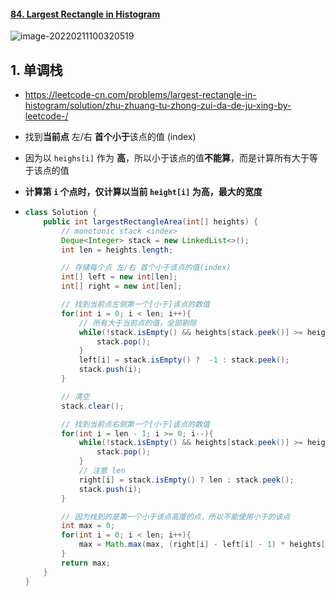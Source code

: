 #### [84. Largest Rectangle in Histogram](https://leetcode-cn.com/problems/largest-rectangle-in-histogram/)

![image-20220211100320519](https://raw.githubusercontent.com/TWDH/Leetcode-From-Zero/pictures/img/image-20220211100320519.png)

## 1. 单调栈

- https://leetcode-cn.com/problems/largest-rectangle-in-histogram/solution/zhu-zhuang-tu-zhong-zui-da-de-ju-xing-by-leetcode-/

- 找到**当前点** 左/右 **首个小于**该点的值 (index)

- 因为以 `heighs[i]` 作为 **高**，所以小于该点的值**不能算**，而是计算所有大于等于该点的值

- **计算第 `i` 个点时，仅计算以当前 `height[i]` 为高，最大的宽度**

- ```java
  class Solution {
      public int largestRectangleArea(int[] heights) {
          // monotonic stack <index>
          Deque<Integer> stack = new LinkedList<>();
          int len = heights.length;
  
          // 存储每个点 左/右 首个小于该点的值(index)
          int[] left = new int[len];
          int[] right = new int[len];
  
          // 找到当前点左侧第一个[小于]该点的数值
          for(int i = 0; i < len; i++){
              // 所有大于当前点的值，全部剔除
              while(!stack.isEmpty() && heights[stack.peek()] >= heights[i]){
                  stack.pop();
              }
              left[i] = stack.isEmpty() ?  -1 : stack.peek();
              stack.push(i);
          }
  
          // 清空
          stack.clear();
  
          // 找到当前点右侧第一个[小于]该点的数值
          for(int i = len - 1; i >= 0; i--){
              while(!stack.isEmpty() && heights[stack.peek()] >= heights[i]){
                  stack.pop();
              }
              // 注意 len
              right[i] = stack.isEmpty() ? len : stack.peek();
              stack.push(i);
          }
  
          // 因为找到的是第一个小于该点高度的点，所以不能使用小于的该点
          int max = 0;
          for(int i = 0; i < len; i++){
              max = Math.max(max, (right[i] - left[i] - 1) * heights[i]);
          }
          return max;
      }
  }
  ```

